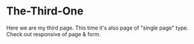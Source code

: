 # The-Third-One

Here we are my third page. This time it's also page of "single page" type.
Check out responsive of page & form.
